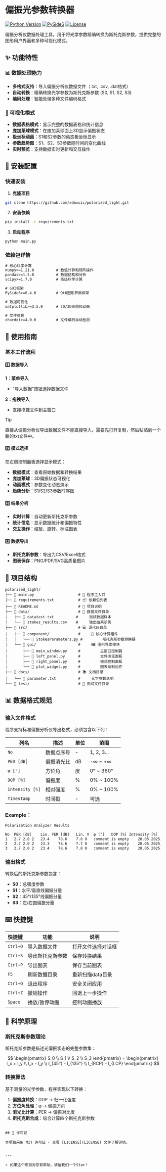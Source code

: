 # 偏振光参数转换器

[![Python Version](https://img.shields.io/badge/python-3.11%2B-blue.svg)](https://python.org)
[![PySide6](https://img.shields.io/badge/GUI-PySide6-green.svg)](https://pyside.org)
[![License](https://img.shields.io/badge/license-MIT-orange.svg)](LICENSE)

偏振分析仪数据处理工具，用于将光学参数精确转换为斯托克斯参数，提供完整的图形用户界面和多种可视化模式。

## ✨ 功能特性

### 📊 数据处理能力

- **多格式支持**：导入偏振分析仪数据文件（.txt, .csv, .dat格式）
- **自动转换**：精确转换光学参数为斯托克斯参数 (S0, S1, S2, S3)
- **编码处理**：智能处理多种文件编码格式

### 🎯 可视化模式

- **数据表格模式**：显示完整的数据表格和统计信息
- **庞加莱球模式**：在庞加莱球面上3D显示偏振状态
- **极坐标动画**：S1和S2参数的动态极坐标显示
- **参数趋势图**：S1、S2、S3参数随时间的变化曲线
- **实时预览**：支持数据实时更新和交互操作

## 🔧 安装配置

### 快速安装

1. **克隆项目**

```bash
git clone https://github.com/adnxuic/polarized_light.git
```

2. **安装依赖**

```bash
pip install -r requirements.txt
```

3. **启动程序**

```bash
python main.py
```

### 依赖包详情

```txt
# 核心科学计算
numpy>=1.21.0          # 数值计算和矩阵操作
pandas>=1.3.0          # 数据结构和分析
scipy>=1.7.0           # 高级科学计算

# GUI框架
PySide6>=6.4.0         # Qt6图形界面框架

# 数据可视化
matplotlib>=3.5.0      # 2D/3D绘图和动画

# 文件处理
chardet>=4.0.0         # 文件编码自动检测
```

## 🚀 使用指南

### 基本工作流程

#### 1️⃣ 数据导入

**1：菜单导入**

- "导入数据"按钮选择数据文件

**2：拖拽导入**

- 直接拖拽文件到主窗口

> [!TIP]
> 直接从偏振分析仪导出数据文件不能直接导入，需要先打开复制，然后粘贴到一个新的txt文件中。

#### 2️⃣ 模式选择

在右侧控制面板选择显示模式：

- **数据模式**：查看原始数据和转换结果
- **庞加莱球**：3D偏振状态可视化
- **动画模式**：参数变化动态演示
- **趋势分析**：S1/S2/S3参数时序图

#### 3️⃣ 结果分析

- **实时计算**：自动更新斯托克斯参数
- **统计信息**：显示数据统计和偏振特性
- **交互操作**：缩放、旋转、标注图表

#### 4️⃣ 数据导出

- **斯托克斯参数**：导出为CSV/Excel格式
- **图表保存**：PNG/PDF/SVG高质量图片

## 📁 项目结构

```
polarized_light/
├── 📄 main.py                    # 🚀 程序主入口
├── 📄 requirements.txt           # 📦 依赖包列表
├── 📄 README.md                  # 📖 项目说明
├── 📁 data/                      # 💾 数据文件目录
│   ├── 📄 datatest.txt          #     测试数据样本
│   └── 📄 stokes_results.csv    #     输出结果示例
├── 📁 src/                       # 💻 源代码目录
│   ├── 📁 component/             #     🧮 核心计算组件
│   │   └── 📄 StokesParameters.py #         斯托克斯参数转换器
│   └── 📁 gui/                   #     🖼️ 图形界面模块
│       ├── 📄 main_window.py     #         主窗口控制器
│       ├── 📄 left_panel.py      #         文件浏览面板
│       ├── 📄 right_panel.py     #         模式控制面板
│       └── 📄 plot_widget.py     #         图表绘制组件
├── 📁 docs/                      # 📚 文档目录
│   └── 📄 parameter.txt          #     光学参数说明
└── 📁 test/                      # 🧪 测试文件目录
```

## 📊 数据格式规范

### 输入文件格式

程序支持标准偏振分析仪导出格式，必须包含以下列：

| 列名              | 描述       | 单位 | 范围        |
| ----------------- | ---------- | ---- | ----------- |
| `No`            | 数据点序号 | -    | 1, 2, 3...  |
| `PER [dB]`      | 偏振消光比 | dB   | -∞ ~ +∞   |
| `φ [°]`       | 方位角     | 度   | 0° ~ 360° |
| `DOP [%]`       | 偏振度     | %    | 0% ~ 100%   |
| `Intensity [%]` | 相对强度   | %    | 0% ~ 100%   |
| `Timestamp`     | 时间戳     | -    | 可选        |

### Example：

```txt
Polarization Analyzer Results

No	PER [dB]	Lin. PER [dB]	Lin. V	φ [°]	DOP [%]	Intensity [%]	Intensity bar	Comment	Timestamp
1	2.7	2.0	2	23.4	78.6	7.8	0	comment is empty	28.05.2025, 19:33:12
2	2.7	2.0	2	23.3	78.6	7.7	0	comment is empty	28.05.2025, 19:33:13
3	2.7	2.0	2	23.4	78.6	7.8	0	comment is empty	28.05.2025, 19:33:14
```

### 输出格式

转换后的斯托克斯参数包含：

- **S0**：总强度参数
- **S1**：水平/垂直线偏振分量
- **S2**：45°/135°线偏振分量
- **S3**：左/右圆偏振分量

## ⌨️ 快捷键

| 快捷键     | 功能             | 说明               |
| ---------- | ---------------- | ------------------ |
| `Ctrl+O` | 导入数据文件     | 打开文件选择对话框 |
| `Ctrl+S` | 导出斯托克斯参数 | 保存转换结果       |
| `Ctrl+P` | 导出图表         | 保存当前图表       |
| `F5`     | 刷新数据目录     | 重新扫描data目录   |
| `Ctrl+Q` | 退出程序         | 安全关闭应用       |
| `Ctrl+Z` | 撤销操作         | 回退上一步操作     |
| `Space`  | 播放/暂停动画    | 控制动画播放       |

## 🔬 科学原理

### 斯托克斯参数理论

斯托克斯参数是描述光偏振状态的完整参数集：

$$
\begin{pmatrix}
S_0 \\
S_1 \\
S_2 \\
S_3
\end{pmatrix} = 
\begin{pmatrix}
I_x + I_y \\
I_x - I_y \\
I_{45°} - I_{135°} \\
I_{RCP} - I_{LCP}
\end{pmatrix}
$$

### 转换算法

基于测量的光学参数，程序实现以下转换：

1. **偏振度转换**：DOP → 归一化强度
2. **方位角处理**：φ → 偏振方向
3. **消光比计算**：PER → 偏振对比度
4. **斯托克斯合成**：综合计算四个斯托克斯参数

```

## 📄 许可证

本项目采用 MIT 许可证 - 查看 [LICENSE](LICENSE) 文件了解详情。


---

⭐ 如果这个项目对您有帮助，请给我们一个Star！
```
